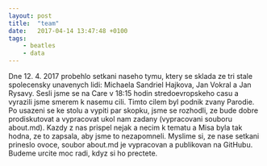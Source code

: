 ```yaml
---
layout: post
title:  "team"
date:   2017-04-14 13:47:48 +0100
tags: 
    - beatles
    - data
---
```

Dne 12. 4. 2017 probehlo setkani naseho tymu, ktery se sklada ze tri stale spolecensky unavenych lidi: Michaela Sandriel Hajkova, Jan Vokral a Jan Rysavy. Sesli jsme se na Care v 18:15 hodin stredoevropskeho casu a vyrazili jsme smerem k nasemu cili. Timto cilem byl podnik zvany Parodie. Po usazeni se ke stolu a vypiti par skopku, jsme se rozhodli, ze bude dobre prodiskutovat a vypracovat ukol nam zadany (vypracovani souboru about.md). Kazdy z nas prispel nejak a necim k tematu a Misa byla tak hodna, ze to zapsala, aby jsme to nezapomneli. Myslime si, ze nase setkani prineslo ovoce, soubor about.md je vypracovan a publikovan na GitHubu. Budeme urcite moc radi, kdyz si ho prectete.